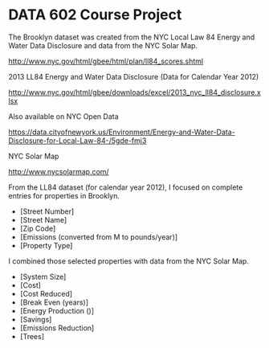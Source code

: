 # DATA 602 Course Project

The Brooklyn dataset was created from the NYC Local Law 84 Energy and Water Data Disclosure and data from the NYC Solar Map.

http://www.nyc.gov/html/gbee/html/plan/ll84_scores.shtml

2013 LL84 Energy and Water Data Disclosure (Data for Calendar Year 2012)

http://www.nyc.gov/html/gbee/downloads/excel/2013_nyc_ll84_disclosure.xlsx

Also available on NYC Open Data

https://data.cityofnewyork.us/Environment/Energy-and-Water-Data-Disclosure-for-Local-Law-84-/5gde-fmj3

NYC Solar Map

http://www.nycsolarmap.com/

From the LL84 dataset (for calendar year 2012), I focused on complete entries for properties in Brooklyn.

* [Street Number]
* [Street Name]
* [Zip Code]
* [Emissions (converted from M to pounds/year)]
* [Property Type]

I combined those selected properties with data from the NYC Solar Map.

* [System Size]
* [Cost]
* [Cost Reduced]
* [Break Even (years)]
* [Energy Production ()]
* [Savings]
* [Emissions Reduction]
* [Trees]







